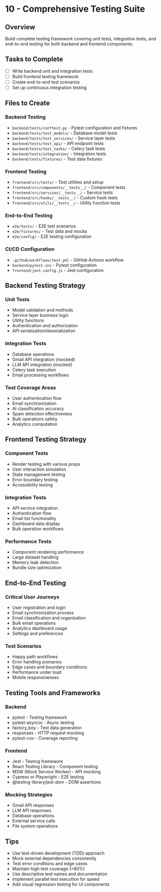 # 10 - Comprehensive Testing Suite

## Overview
Build complete testing framework covering unit tests, integration tests, and end-to-end testing for both backend and frontend components.

## Tasks to Complete
- [ ] Write backend unit and integration tests
- [ ] Build frontend testing framework
- [ ] Create end-to-end test scenarios
- [ ] Set up continuous integration testing

## Files to Create

### Backend Testing
- `backend/tests/conftest.py` - Pytest configuration and fixtures
- `backend/tests/test_models/` - Database model tests
- `backend/tests/test_services/` - Service layer tests
- `backend/tests/test_api/` - API endpoint tests
- `backend/tests/test_tasks/` - Celery task tests
- `backend/tests/integration/` - Integration tests
- `backend/tests/fixtures/` - Test data fixtures

### Frontend Testing
- `frontend/src/tests/` - Test utilities and setup
- `frontend/src/components/__tests__/` - Component tests
- `frontend/src/services/__tests__/` - Service tests
- `frontend/src/hooks/__tests__/` - Custom hook tests
- `frontend/src/utils/__tests__/` - Utility function tests

### End-to-End Testing
- `e2e/tests/` - E2E test scenarios
- `e2e/fixtures/` - Test data and mocks
- `e2e/config/` - E2E testing configuration

### CI/CD Configuration
- `.github/workflows/test.yml` - GitHub Actions workflow
- `backend/pytest.ini` - Pytest configuration
- `frontend/jest.config.js` - Jest configuration

## Backend Testing Strategy

### Unit Tests
- Model validation and methods
- Service layer business logic
- Utility functions
- Authentication and authorization
- API serialization/deserialization

### Integration Tests
- Database operations
- Gmail API integration (mocked)
- LLM API integration (mocked)
- Celery task execution
- Email processing workflows

### Test Coverage Areas
- User authentication flow
- Email synchronization
- AI classification accuracy
- Spam detection effectiveness
- Bulk operations safety
- Analytics computation

## Frontend Testing Strategy

### Component Tests
- Render testing with various props
- User interaction simulation
- State management testing
- Error boundary testing
- Accessibility testing

### Integration Tests
- API service integration
- Authentication flow
- Email list functionality
- Dashboard data display
- Bulk operation workflows

### Performance Tests
- Component rendering performance
- Large dataset handling
- Memory leak detection
- Bundle size optimization

## End-to-End Testing

### Critical User Journeys
- User registration and login
- Email synchronization process
- Email classification and organization
- Bulk email operations
- Analytics dashboard usage
- Settings and preferences

### Test Scenarios
- Happy path workflows
- Error handling scenarios
- Edge cases and boundary conditions
- Performance under load
- Mobile responsiveness

## Testing Tools and Frameworks

### Backend
- pytest - Testing framework
- pytest-asyncio - Async testing
- factory_boy - Test data generation
- responses - HTTP request mocking
- pytest-cov - Coverage reporting

### Frontend
- Jest - Testing framework
- React Testing Library - Component testing
- MSW (Mock Service Worker) - API mocking
- Cypress or Playwright - E2E testing
- @testing-library/jest-dom - DOM assertions

### Mocking Strategies
- Gmail API responses
- LLM API responses
- Database operations
- External service calls
- File system operations

## Tips
- Use test-driven development (TDD) approach
- Mock external dependencies consistently
- Test error conditions and edge cases
- Maintain high test coverage (>80%)
- Use descriptive test names and documentation
- Implement parallel test execution for speed
- Add visual regression testing for UI components